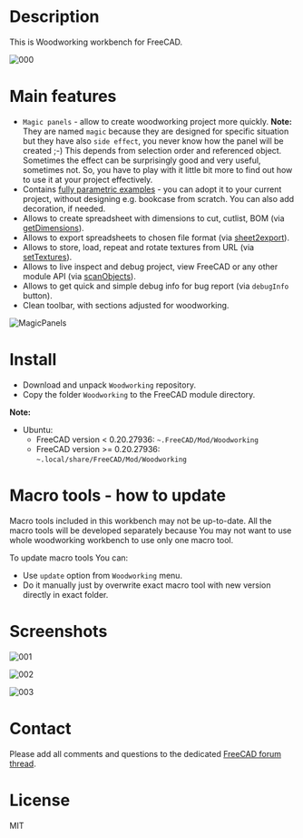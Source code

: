 # Description

This is Woodworking workbench for FreeCAD.

![000](https://raw.githubusercontent.com/dprojects/Woodworking/master/Screenshots/000.png)

# Main features

* `Magic panels` - allow to create woodworking project more quickly. **Note:** They are named `magic` because they are designed for specific situation but they have also `side effect`, you never know how the panel will be created ;-) This depends from selection order and referenced object. Sometimes the effect can be surprisingly good and very useful, sometimes not. So, you have to play with it little bit more to find out how to use it at your project effectively.
* Contains [fully parametric examples](https://github.com/dprojects/Woodworking/tree/master/Examples) - you can adopt it to your current project, without designing e.g. bookcase from scratch. You can also add decoration, if needed.
* Allows to create spreadsheet with dimensions to cut, cutlist, BOM (via [getDimensions](https://github.com/dprojects/getDimensions)).
* Allows to export spreadsheets to chosen file format (via [sheet2export](https://github.com/dprojects/sheet2export)).
* Allows to store, load, repeat and rotate textures from URL (via [setTextures](https://github.com/dprojects/setTextures)).
* Allows to live inspect and debug project, view FreeCAD or any other module API (via [scanObjects](https://github.com/dprojects/scanObjects)).
* Allows to get quick and simple debug info for bug report (via `debugInfo` button).
* Clean toolbar, with sections adjusted for woodworking.

![MagicPanels](https://raw.githubusercontent.com/dprojects/Woodworking/master/Screenshots/MagicPanels.gif)

# Install

* Download and unpack `Woodworking` repository.
* Copy the folder `Woodworking` to the FreeCAD module directory.

**Note:** 

* Ubuntu:
	* FreeCAD version < 0.20.27936: `~.FreeCAD/Mod/Woodworking`
	* FreeCAD version >= 0.20.27936: `~.local/share/FreeCAD/Mod/Woodworking`

# Macro tools - how to update

Macro tools included in this workbench may not be up-to-date. All the macro tools will be developed separately because You may not want to use whole woodworking workbench to use only one macro tool.

To update macro tools You can:
* Use `update` option from `Woodworking` menu.
* Do it manually just by overwrite exact macro tool with new version directly in exact folder.

# Screenshots

![001](https://raw.githubusercontent.com/dprojects/Woodworking/master/Screenshots/001.png)

![002](https://raw.githubusercontent.com/dprojects/Woodworking/master/Screenshots/002.png)

![003](https://raw.githubusercontent.com/dprojects/Woodworking/master/Screenshots/003.png)

# Contact

Please add all comments and questions to the dedicated [FreeCAD forum thread](https://forum.freecadweb.org/viewtopic.php?f=3&t=8247).

# License

MIT
